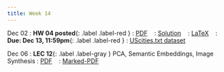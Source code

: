 ```yaml
---
title: Week 14
---
```


Dec 02
: **HW 04 posted**{: .label .label-red }
  : [PDF](homeworks/HW04/HW04.pdf) &nbsp;&nbsp;
  : [Solution](#) &nbsp;&nbsp;
  : [LaTeX](homeworks/HW01/template.tex) &nbsp;&nbsp;
: **Due: Dec 13, 11:59pm**{: .label .label-red }
  : [UScities.txt dataset](homeworks/HW04/UScities.txt)

Dec 06
: **LEC 12**{: .label .label-gray } PCA, Semantic Embeddings, Image Synthesis
  : [PDF](lectures/12-pca-embeding/Lec12.pdf) &nbsp;&nbsp;
  : [Marked-PDF](#)

